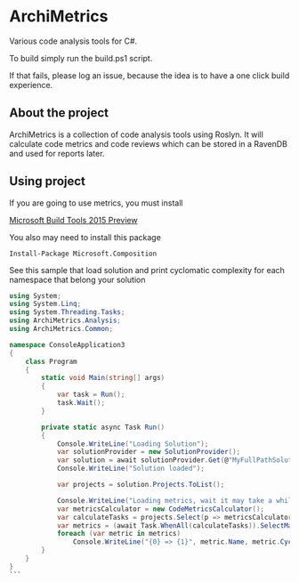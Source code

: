 ArchiMetrics
============

Various code analysis tools for C#.

To build simply run the build.ps1 script.

If that fails, please log an issue, because the idea is to have a one click build experience.

About the project
--------------------

ArchiMetrics is a collection of code analysis tools using Roslyn.
It will calculate code metrics and code reviews which can be stored in a RavenDB and used for reports later.

Using project
-------------------
If you are going to use metrics, you must install

[Microsoft Build Tools 2015 Preview](http://www.microsoft.com/en-us/download/details.aspx?id=44931)

You also may need to install this package

```
Install-Package Microsoft.Composition
```

See this sample that load solution and print cyclomatic complexity for each namespace that belong your solution

````csharp
using System;
using System.Linq;
using System.Threading.Tasks;
using ArchiMetrics.Analysis;
using ArchiMetrics.Common;

namespace ConsoleApplication3
{
    class Program
    {
        static void Main(string[] args)
        {
            var task = Run();
            task.Wait();
        }

        private static async Task Run()
        {
            Console.WriteLine("Loading Solution");
            var solutionProvider = new SolutionProvider();
            var solution = await solutionProvider.Get(@"MyFullPathSolutionFile.sln");
            Console.WriteLine("Solution loaded");

            var projects = solution.Projects.ToList();

            Console.WriteLine("Loading metrics, wait it may take a while.");
            var metricsCalculator = new CodeMetricsCalculator();
            var calculateTasks = projects.Select(p => metricsCalculator.Calculate(p, solution));
            var metrics = (await Task.WhenAll(calculateTasks)).SelectMany(nm => nm);
            foreach (var metric in metrics)
                Console.WriteLine("{0} => {1}", metric.Name, metric.CyclomaticComplexity);
        }
    }
}
```
